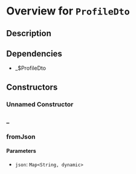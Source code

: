 # Overview for `ProfileDto`

## Description



## Dependencies

- _$ProfileDto

## Constructors

### Unnamed Constructor


### _


### fromJson


#### Parameters

- `json`: `Map<String, dynamic>`
